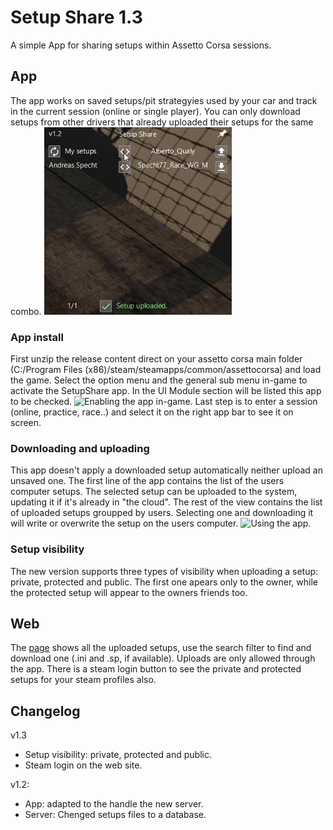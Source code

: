 # Setup Share 1.3
A simple App for sharing setups within Assetto Corsa sessions.

## App

The app works on saved setups/pit strategyies used by your car and track in the current session (online or single player). You can only download setups from other drivers that already uploaded their setups for the same combo.
![App screenshot.](https://raw.githubusercontent.com/albertowd/SetupShare/master/img/app.jpg)

### App install

First unzip the release content direct on your assetto corsa main folder (C:/Program Files (x86)/steam/steamapps/common/assettocorsa) and load the game.
Select the option menu and the general sub menu in-game to activate the SetupShare app. In the UI Module section will be listed this app to be checked.
![Enabling the app in-game.](https://raw.githubusercontent.com/albertowd/SetupShare/master/img/menu.gif)
Last step is to enter a session (online, practice, race..) and select it on the right app bar to see it on screen.

### Downloading and uploading

This app doesn't apply a downloaded setup automatically neither upload an unsaved one.
The first line of the app contains the list of the users computer setups. The selected setup can be uploaded to the system, updating it if it's already in "the cloud".
The rest of the view contains the list of uploaded setups groupped by users. Selecting one and downloading it will write or overwrite the setup on the users computer.
![Using the app.](https://raw.githubusercontent.com/albertowd/SetupShare/master/img/app.gif)

### Setup visibility

The new version supports three types of visibility when uploading a setup: private, protected and public. The first one apears only to the owner, while the protected setup will appear to the owners friends too.

## Web

The [page](http://albertowd.com.br/setupshare/) shows all the uploaded setups, use the search filter to find and download one (.ini and .sp, if available). Uploads are only allowed through the app. There is a steam login button to see the private and protected setups for your steam profiles also.

## Changelog

v1.3
* Setup visibility: private, protected and public.
* Steam login on the web site.

v1.2:
* App: adapted to the handle the new server.
* Server: Chenged setups files to a database.